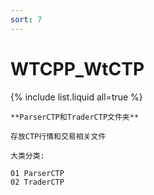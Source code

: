 ```yaml
---
sort: 7
---
```


# WTCPP_WtCTP

{% include list.liquid all=true %}

```tip
**ParserCTP和TraderCTP文件夹**

存放CTP行情和交易相关文件

大类分类: 

01 ParserCTP
02 TraderCTP
```